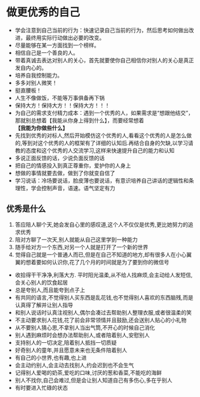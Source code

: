 # 做更优秀的自己

- 学会注意到自己当前的行为：快速记录自己当前的行为，然后思考如何做出改进，最终用实际行动做出必要的改变。
- 尽量能够在某一方面找到一个榜样。
- 相信自己是一个善良的人。
- 带着真诚去表达对别人的关心，首先就要使你自己相信你对别人的关心是真正发自内心的。
- 培养自我控制能力。
- 多多对别人微笑！
- 挺直腰板！
- 人生不像做饭，不能等万事俱备再下锅
- 保持大方！保持大方！！保持大方！！！
- 为自己的需求支付精力成本：遇到一个优秀的人，如果需求是“想跟他结交”，那就别总想着【我能从你身上得到什么】，而要经常想着 **【我能为你做些什么】**
- 先找到优秀的对标人,然后开始模仿这个优秀的人,看看这个优秀的人是怎么做的,等到对这个优秀的人的框架有了详细的认知后.再结合自身的欠缺,以学习请教的态度和这个优秀的人交流学习,这样来快速提升自己的能力和认知
- 多说正面反馈的话，少说负面反馈的话
- 把自己的情感投入到真正尊重你，爱护你的人身上
- 想做的事情就要去做，做到了你就变自信了
- 学习说话：冷场要说话，脸皮薄也要说话，有意识培养自己讲话的逻辑性和条理性，学会控制声音，语速。语气坚定有力

## 优秀是什么

1. 答应陪人聊个天,她会发自心里的感叹道,这个人不仅仅是优秀,更比她努力的追求优秀
2. 陪对方聊了一次天,别人就能从自己这里学到一种能力
3. 随手给对方一个东西,对另一个人就是打开了一个新的世界
4. 觉得自己就是一个普通人而已,但是在自己不知道的地方,却有很多人在小心翼翼的想着要如何认识你,花了几个月的时间就是为了要到你的微信号

- 收拾得干干净净,利落大方. 平时阳光温柔,从不给人找麻烦,会主动给人发短信,会关心别人的饮食起居
- 总是夸别人,而且能夸到点子上
- 有共同的语言,不觉得别人买东西是乱花钱,也不觉得别人喜欢的东西脑残,而是认真得了解并让别人指导
- 和别人说话时认真注视别人,偶尔会凑过去帮助别人整理衣服,或者很温柔的笑
- 不主动要求别人花钱,花了前会非常领情并且鼓励,还会送别人贴心的小礼物
- 从不要别人猜心思,不拿别人当出气筒,不开心的时候自己消化
- 别人遇到麻烦时会想办法帮助别人,或者陪着别人,安慰别人
- 支持别人的一切决定,陪着别人抵挡一切质疑
- 好奇别人的童年,并且愿意未来也无条件陪着别人
- 有自己的小世界,也有趣,也上进
- 会主动约别人,会主动去找别人,约会迟到也不会生气
- 记得别人爱喝的奶茶,爱吃的口味,讨厌的葱和香菜,不能吃的海鲜
- 别人不找你,自己会难过,但是会让别人知道自己有多伤心,多在乎别人
- 有时要进入忙碌的状态

